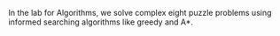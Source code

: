 In the lab for Algorithms, we solve complex eight puzzle problems using informed searching algorithms like greedy and A*.
